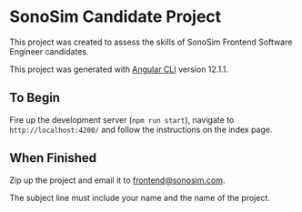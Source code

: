 # SonoSim Candidate Project

This project was created to assess the skills of SonoSim Frontend Software Engineer candidates. 

This project was generated with [Angular CLI](https://github.com/angular/angular-cli) version 12.1.1.

## To Begin

Fire up the development server (`npm run start`), navigate to `http://localhost:4200/` and follow the instructions on the index page.

## When Finished

Zip up the project and email it to frontend@sonosim.com. 

The subject line must include your name and the name of the project.
